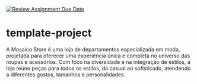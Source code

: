 [![Review Assignment Due Date](https://classroom.github.com/assets/deadline-readme-button-22041afd0340ce965d47ae6ef1cefeee28c7c493a6346c4f15d667ab976d596c.svg)](https://classroom.github.com/a/SHhNh1eX)
# template-project

A Mosaico Store é uma loja de departamentos especializada em moda, projetada para oferecer uma experiência única e completa no universo das roupas e acessórios. Com foco na diversidade e na integração de estilos, a loja reúne peças para todos os estilos, do casual ao sofisticado, atendendo a diferentes gostos, tamanhos e personalidades.
